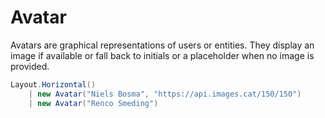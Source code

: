 # Avatar

Avatars are graphical representations of users or entities. They display an image if available or fall back to initials or a placeholder when no image is provided.

```csharp demo-below
Layout.Horizontal()
    | new Avatar("Niels Bosma", "https://api.images.cat/150/150")            
    | new Avatar("Renco Smeding")
```

<WidgetDocs Type="Ivy.Avatar" ExtensionTypes="Ivy.AvatarExtensions" SourceUrl="https://github.com/Ivy-Interactive/Ivy-Framework/blob/main/Ivy/Widgets/Primitives/Avatar.cs"/> 